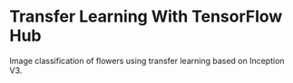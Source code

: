 # Transfer Learning With TensorFlow Hub
 Image classification of flowers using transfer learning based on Inception V3.
